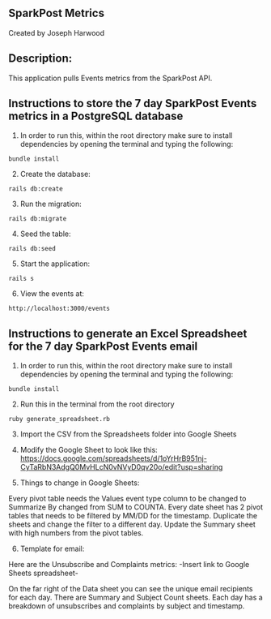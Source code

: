 ## SparkPost Metrics
Created by Joseph Harwood

## Description:

This application pulls Events metrics from the SparkPost API.

## Instructions to store the 7 day SparkPost Events metrics in a PostgreSQL database
1) In order to run this, within the root directory make sure to install
dependencies by opening the terminal and typing the following:

  `bundle install`

2) Create the database:

  `rails db:create`

3) Run the migration:

  `rails db:migrate`

4) Seed the table:

  `rails db:seed`

5) Start the application:

  `rails s`

6) View the events at:

  `http://localhost:3000/events`

## Instructions to generate an Excel Spreadsheet for the 7 day SparkPost Events email
1) In order to run this, within the root directory make sure to install
dependencies by opening the terminal and typing the following:

  `bundle install`

2) Run this in the terminal from the root directory

  `ruby generate_spreadsheet.rb`

3) Import the CSV from the Spreadsheets folder into Google Sheets

4) Modify the Google Sheet to look like this: https://docs.google.com/spreadsheets/d/1oYrHrB951nj-CyTaRbN3AdgQ0MvHLcN0vNVyD0qv20o/edit?usp=sharing

5) Things to change in Google Sheets:

  Every pivot table needs the Values event type column to be changed to Summarize By changed from SUM to COUNTA.
  Every date sheet has 2 pivot tables that needs to be filtered by MM/DD for the timestamp. Duplicate the sheets and change the filter to a different day.
  Update the Summary sheet with high numbers from the pivot tables.


6) Template for email:

Here are the Unsubscribe and Complaints metrics:
-Insert link to Google Sheets spreadsheet-

On the far right of the Data sheet you can see the unique email recipients for each day. There are Summary and Subject Count sheets. Each day has a breakdown of unsubscribes and complaints by subject and timestamp.
